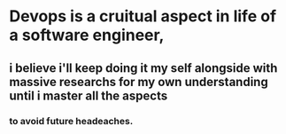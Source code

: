 # Devops is a cruitual aspect in life of a software engineer,
## i believe i'll keep doing it my self alongside with massive researchs for my own understanding until i master all the aspects 
### to avoid future headeaches.
